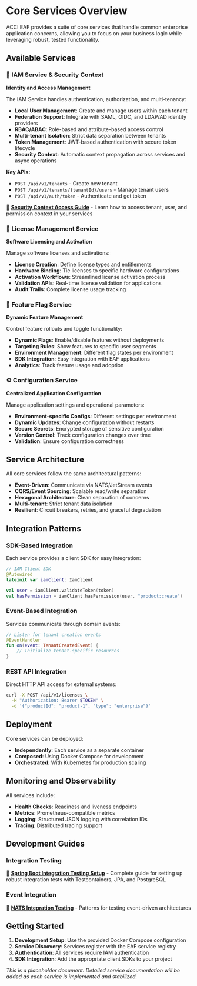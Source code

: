 # Core Services Overview

ACCI EAF provides a suite of core services that handle common enterprise application concerns,
allowing you to focus on your business logic while leveraging robust, tested functionality.

## Available Services

### 🔐 IAM Service & Security Context

**Identity and Access Management**

The IAM Service handles authentication, authorization, and multi-tenancy:

- **Local User Management**: Create and manage users within each tenant
- **Federation Support**: Integrate with SAML, OIDC, and LDAP/AD identity providers
- **RBAC/ABAC**: Role-based and attribute-based access control
- **Multi-tenant Isolation**: Strict data separation between tenants
- **Token Management**: JWT-based authentication with secure token lifecycle
- **Security Context**: Automatic context propagation across services and async operations

**Key APIs:**

- `POST /api/v1/tenants` - Create new tenant
- `POST /api/v1/tenants/{tenantId}/users` - Manage tenant users
- `POST /api/v1/auth/token` - Authenticate and get token

📖 **[Security Context Access Guide](./security-context-access.md)** - Learn how to access tenant,
user, and permission context in your services

### 🎫 License Management Service

**Software Licensing and Activation**

Manage software licenses and activations:

- **License Creation**: Define license types and entitlements
- **Hardware Binding**: Tie licenses to specific hardware configurations
- **Activation Workflows**: Streamlined license activation process
- **Validation APIs**: Real-time license validation for applications
- **Audit Trails**: Complete license usage tracking

### 🚩 Feature Flag Service

**Dynamic Feature Management**

Control feature rollouts and toggle functionality:

- **Dynamic Flags**: Enable/disable features without deployments
- **Targeting Rules**: Show features to specific user segments
- **Environment Management**: Different flag states per environment
- **SDK Integration**: Easy integration with EAF applications
- **Analytics**: Track feature usage and adoption

### ⚙️ Configuration Service

**Centralized Application Configuration**

Manage application settings and operational parameters:

- **Environment-specific Configs**: Different settings per environment
- **Dynamic Updates**: Change configuration without restarts
- **Secure Secrets**: Encrypted storage of sensitive configuration
- **Version Control**: Track configuration changes over time
- **Validation**: Ensure configuration correctness

## Service Architecture

All core services follow the same architectural patterns:

- **Event-Driven**: Communicate via NATS/JetStream events
- **CQRS/Event Sourcing**: Scalable read/write separation
- **Hexagonal Architecture**: Clean separation of concerns
- **Multi-tenant**: Strict tenant data isolation
- **Resilient**: Circuit breakers, retries, and graceful degradation

## Integration Patterns

### SDK-Based Integration

Each service provides a client SDK for easy integration:

```kotlin
// IAM Client SDK
@Autowired
lateinit var iamClient: IamClient

val user = iamClient.validateToken(token)
val hasPermission = iamClient.hasPermission(user, "product:create")
```

### Event-Based Integration

Services communicate through domain events:

```kotlin
// Listen for tenant creation events
@EventHandler
fun on(event: TenantCreatedEvent) {
    // Initialize tenant-specific resources
}
```

### REST API Integration

Direct HTTP API access for external systems:

```bash
curl -X POST /api/v1/licenses \
  -H "Authorization: Bearer $TOKEN" \
  -d '{"productId": "product-1", "type": "enterprise"}'
```

## Deployment

Core services can be deployed:

- **Independently**: Each service as a separate container
- **Composed**: Using Docker Compose for development
- **Orchestrated**: With Kubernetes for production scaling

## Monitoring and Observability

All services include:

- **Health Checks**: Readiness and liveness endpoints
- **Metrics**: Prometheus-compatible metrics
- **Logging**: Structured JSON logging with correlation IDs
- **Tracing**: Distributed tracing support

## Development Guides

### Integration Testing

📖 **[Spring Boot Integration Testing Setup](./spring-boot-integration-testing.md)** - Complete guide for setting up robust integration tests with Testcontainers, JPA, and PostgreSQL

### Event Integration

📖 **[NATS Integration Testing](./nats-integration-testing.md)** - Patterns for testing event-driven architectures

## Getting Started

1. **Development Setup**: Use the provided Docker Compose configuration
2. **Service Discovery**: Services register with the EAF service registry
3. **Authentication**: All services require IAM authentication
4. **SDK Integration**: Add the appropriate client SDKs to your project

_This is a placeholder document. Detailed service documentation will be added as each service is
implemented and stabilized._
